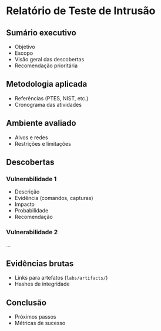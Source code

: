 # Relatório de Teste de Intrusão

## Sumário executivo
- Objetivo
- Escopo
- Visão geral das descobertas
- Recomendação prioritária

## Metodologia aplicada
- Referências (PTES, NIST, etc.)
- Cronograma das atividades

## Ambiente avaliado
- Alvos e redes
- Restrições e limitações

## Descobertas
### Vulnerabilidade 1
- Descrição
- Evidência (comandos, capturas)
- Impacto
- Probabilidade
- Recomendação

### Vulnerabilidade 2
...

## Evidências brutas
- Links para artefatos (`labs/artifacts/`)
- Hashes de integridade

## Conclusão
- Próximos passos
- Métricas de sucesso
